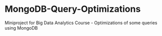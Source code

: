 # MongoDB-Query-Optimizations
Miniproject for Big Data Analytics Course - Optimizations of some queries using MongoDB
